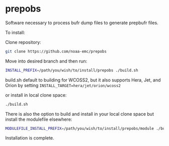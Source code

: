 # prepobs 
Software necessary to process bufr dump files to generate prepbufr files.

To install:

Clone repository:
```bash
git clone https://github.com/noaa-emc/prepobs
```

Move into desired branch and then run:

```bash
INSTALL_PREFIX=/path/you/wish/to/install/prepobs ./build.sh
```

build.sh default to building for WCOSS2, but it also supports Hera, Jet, and Orion by setting `INSTALL_TARGET=hera/jet/orion/wcoss2`

or install in local clone space:

```bash
./build.sh
```

There is also the option to build and install in your local clone space but install the modulefile elsewhere:
```bash
MODULEFILE_INSTALL_PREFIX=/path/you/wish/to/install/prepobs/module ./build.sh
```
Installation is complete.
